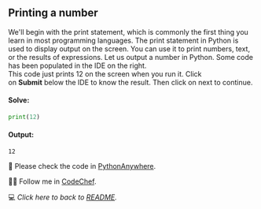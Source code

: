 ## Printing a number
We'll begin with the print statement, which is commonly the first thing you learn in most programming languages.
The print statement in Python is used to display output on the screen. You can use it to print numbers, text, or the results of expressions.
Let us output a number in Python.
Some code has been populated in the IDE on the right.  
This code just prints 12 on the screen when you run it.
Click on **Submit** below the IDE to know the result. Then click on next to continue.

#### Solve:
```python
print(12)
```

#### Output:
`12`

:snake: Please check the code in [PythonAnywhere](https://www.pythonanywhere.com/user/mayannaoliveira/shares/13292a0452b34786883eefbd182d6865/).

:cook: Follow me in [CodeChef](https://www.codechef.com/users/tower_boat_88). 

:computer: _Click here to back to [README](/README.md)._